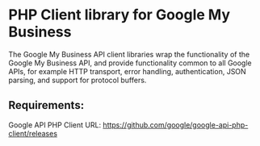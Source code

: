 # PHP Client library for Google My Business
The Google My Business API client libraries wrap the functionality of the Google My Business API, and provide functionality common to all Google APIs, for example HTTP transport, error handling, authentication, JSON parsing, and support for protocol buffers.

## Requirements:

Google API PHP Client
URL: https://github.com/google/google-api-php-client/releases
